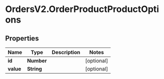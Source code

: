 # OrdersV2.OrderProductProductOptions

## Properties
Name | Type | Description | Notes
------------ | ------------- | ------------- | -------------
**id** | **Number** |  | [optional] 
**value** | **String** |  | [optional] 
